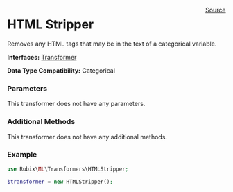 <p><span style="float:right;"><a href="https://github.com/RubixML/RubixML/blob/master/src/Transformers/HTMLStripper.php">Source</a></span></p>

# HTML Stripper
Removes any HTML tags that may be in the text of a categorical variable.

**Interfaces:** [Transformer](#transformers)

**Data Type Compatibility:** Categorical

### Parameters
This transformer does not have any parameters.

### Additional Methods
This transformer does not have any additional methods.

### Example
```php
use Rubix\ML\Transformers\HTMLStripper;

$transformer = new HTMLStripper();
```